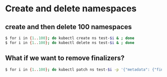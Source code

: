 # Create and delete namespaces

## create and then delete 100 namespaces
```bash
$ for i in {1..100}; do kubectl create ns test-$i & ; done
$ for i in {1..100}; do kubectl delete ns test-$i & ; done
```

## What if we want to remove finalizers?
```bash
$ for i in {1..100}; do kubectl patch ns test-$i -p '{"metadata": {"finalizers": null}}' & ; done
```